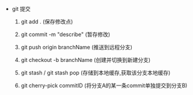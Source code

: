 - git 提交
  1. git add . (保存修改点)
  2. git commit -m "describe" (暂存修改)
  3. git push origin branchName (推送到远程分支)

  4. git checkout -b branchName (创建并切换到新建分支)
  5. git stash / git stash pop (存储到本地缓存,获取该分支本地缓存)
  6. git cherry-pick commitID (将分支A的某一条commit单独提交到分支B)